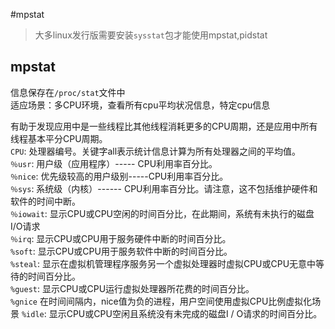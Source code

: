#mpstat
>大多linux发行版需要安装`sysstat`包才能使用mpstat,pidstat

mpstat
------
信息保存在`/proc/stat`文件中<br>
适应场景：多CPU环境，查看所有cpu平均状况信息，特定cpu信息

有助于发现应用中是一些线程比其他线程消耗更多的CPU周期，还是应用中所有线程基本平分CPU周期。<br>
`CPU`:        处理器编号。关键字all表示统计信息计算为所有处理器之间的平均值。<br>
`％usr`:       用户级（应用程序）----- CPU利用率百分比。<br>
`％nice`:      优先级较高的用户级别-----CPU利用率百分比。<br>
`％sys`:       系统级（内核）------ CPU利用率百分比。请注意，这不包括维护硬件和软件的时间中断。<br>
`％iowait`:    显示CPU或CPU空闲的时间百分比，在此期间，系统有未执行的磁盘I/O请求<br>
`％irq`:       显示CPU或CPU用于服务硬件中断的时间百分比。<br>
`%soft`:      显示CPU或CPU用于服务软件中断的时间百分比。<br>
`%steal`:     显示在虚拟机管理程序服务另一个虚拟处理器时虚拟CPU或CPU无意中等待的时间百分比。<br>
`%guest`:     显示CPU或CPU运行虚拟处理器所花费的时间百分比。<br>
`%gnice`    在时间间隔内，nice值为负的进程，用户空间使用虚拟CPU比例虚拟化场景
`%idle`:      显示CPU或CPU空闲且系统没有未完成的磁盘I / O请求的时间百分比。<br>